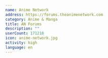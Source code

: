 ```yaml
---
name: Anime Network
address: https://forums.theanimenetwork.com
category: Anime & Manga
title: AN Forums
description: ""
userCount: 171218
icon: anime-network.jpg
activity: high
language: en
---
```

